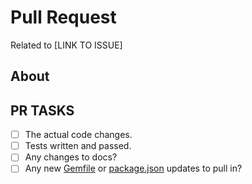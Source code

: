 # Pull Request

Related to [LINK TO ISSUE]

## About

<!-- any pertinent notes -->

## PR TASKS

<!-- a friendly nonbinding list of reminders -->

- [ ] The actual code changes.
- [ ] Tests written and passed.
- [ ] Any changes to docs?
- [ ] Any new
      [Gemfile](https://github.com/GSA/resources.data.gov/blob/main/Gemfile)
      or
      [package.json](https://github.com/GSA/resources.data.gov/blob/main/package.json)
      updates to pull in?
